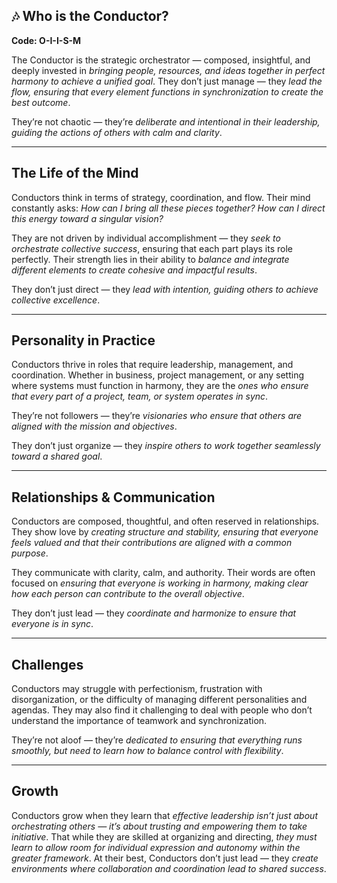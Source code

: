 ## 🎶 Who is the Conductor?  
**Code: O-I-I-S-M**

The Conductor is the strategic orchestrator — composed, insightful, and deeply invested in *bringing people, resources, and ideas together in perfect harmony to achieve a unified goal*. They don’t just manage — they *lead the flow, ensuring that every element functions in synchronization to create the best outcome*.

They’re not chaotic — they’re *deliberate and intentional in their leadership, guiding the actions of others with calm and clarity*.

---

## The Life of the Mind

Conductors think in terms of strategy, coordination, and flow. Their mind constantly asks: *How can I bring all these pieces together? How can I direct this energy toward a singular vision?*

They are not driven by individual accomplishment — they *seek to orchestrate collective success*, ensuring that each part plays its role perfectly. Their strength lies in their ability to *balance and integrate different elements to create cohesive and impactful results*.

They don’t just direct — they *lead with intention, guiding others to achieve collective excellence*.

---

## Personality in Practice

Conductors thrive in roles that require leadership, management, and coordination. Whether in business, project management, or any setting where systems must function in harmony, they are the *ones who ensure that every part of a project, team, or system operates in sync*.

They’re not followers — they’re *visionaries who ensure that others are aligned with the mission and objectives*.

They don’t just organize — they *inspire others to work together seamlessly toward a shared goal*.

---

## Relationships & Communication

Conductors are composed, thoughtful, and often reserved in relationships. They show love by *creating structure and stability, ensuring that everyone feels valued and that their contributions are aligned with a common purpose*.

They communicate with clarity, calm, and authority. Their words are often focused on *ensuring that everyone is working in harmony, making clear how each person can contribute to the overall objective*.

They don’t just lead — they *coordinate and harmonize to ensure that everyone is in sync*.

---

## Challenges

Conductors may struggle with perfectionism, frustration with disorganization, or the difficulty of managing different personalities and agendas. They may also find it challenging to deal with people who don’t understand the importance of teamwork and synchronization.

They’re not aloof — they’re *dedicated to ensuring that everything runs smoothly, but need to learn how to balance control with flexibility*.

---

## Growth

Conductors grow when they learn that *effective leadership isn’t just about orchestrating others — it’s about trusting and empowering them to take initiative*. That while they are skilled at organizing and directing, *they must learn to allow room for individual expression and autonomy within the greater framework*. At their best, Conductors don’t just lead — they *create environments where collaboration and coordination lead to shared success*.

